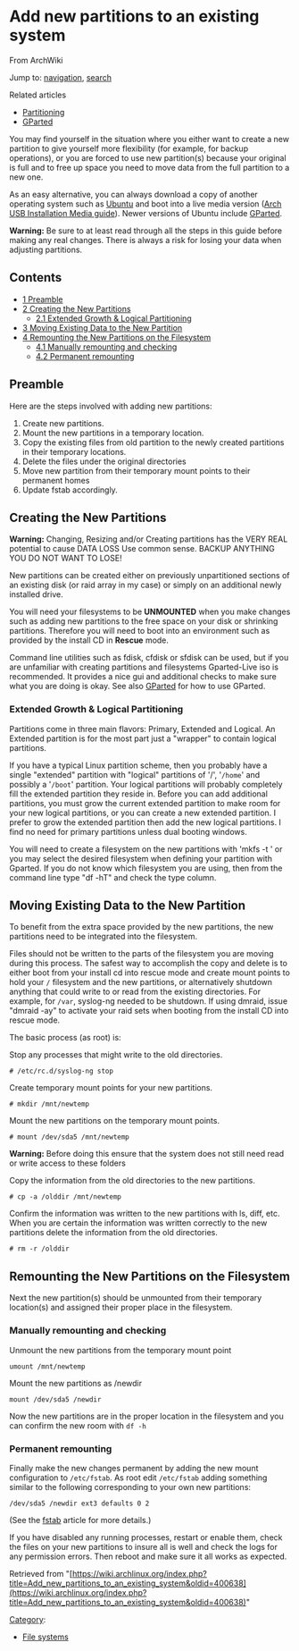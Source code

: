 # Add new partitions to an existing system

From ArchWiki

Jump to: [navigation](#column-one), [search](#searchInput)

Related articles

*   [Partitioning](/index.php/Partitioning "Partitioning")
*   [GParted](/index.php/GParted "GParted")

You may find yourself in the situation where you either want to create a new partition to give yourself more flexibility (for example, for backup operations), or you are forced to use new partition(s) because your original is full and to free up space you need to move data from the full partition to a new one.

As an easy alternative, you can always download a copy of another operating system such as [Ubuntu](http://www.ubuntu.com) and boot into a live media version ([Arch USB Installation Media guide](/index.php/USB_Installation_Media "USB Installation Media")). Newer versions of Ubuntu include [GParted](/index.php/GParted "GParted").

**Warning:** Be sure to at least read through all the steps in this guide before making any real changes. There is always a risk for losing your data when adjusting partitions.

## Contents

*   [1 Preamble](#Preamble)
*   [2 Creating the New Partitions](#Creating_the_New_Partitions)
    *   [2.1 Extended Growth & Logical Partitioning](#Extended_Growth_.26_Logical_Partitioning)
*   [3 Moving Existing Data to the New Partition](#Moving_Existing_Data_to_the_New_Partition)
*   [4 Remounting the New Partitions on the Filesystem](#Remounting_the_New_Partitions_on_the_Filesystem)
    *   [4.1 Manually remounting and checking](#Manually_remounting_and_checking)
    *   [4.2 Permanent remounting](#Permanent_remounting)

## Preamble

Here are the steps involved with adding new partitions:

1.  Create new partitions.
2.  Mount the new partitions in a temporary location.
3.  Copy the existing files from old partition to the newly created partitions in their temporary locations.
4.  Delete the files under the original directories
5.  Move new partition from their temporary mount points to their permanent homes
6.  Update fstab accordingly.

## Creating the New Partitions

**Warning:** Changing, Resizing and/or Creating partitions has the VERY REAL potential to cause DATA LOSS Use common sense. BACKUP ANYTHING YOU DO NOT WANT TO LOSE!

New partitions can be created either on previously unpartitioned sections of an existing disk (or raid array in my case) or simply on an additional newly installed drive.

You will need your filesystems to be **UNMOUNTED** when you make changes such as adding new partitions to the free space on your disk or shrinking partitions. Therefore you will need to boot into an environment such as provided by the install CD in **Rescue** mode.

Command line utilities such as fdisk, cfdisk or sfdisk can be used, but if you are unfamiliar with creating partitions and filesystems Gparted-Live iso is recommended. It provides a nice gui and additional checks to make sure what you are doing is okay. See also [GParted](/index.php/GParted "GParted") for how to use GParted.

### Extended Growth & Logical Partitioning

Partitions come in three main flavors: Primary, Extended and Logical. An Extended partition is for the most part just a "wrapper" to contain logical partitions.

If you have a typical Linux partition scheme, then you probably have a single "extended" partition with "logical" partitions of '/', '`/home`' and possibly a '`/boot`' partition. Your logical partitions will probably completely fill the extended partition they reside in. Before you can add additional partitions, you must grow the current extended partition to make room for your new logical partitions, or you can create a new extended partition. I prefer to grow the extended partition then add the new logical partitions. I find no need for primary partitions unless dual booting windows.

You will need to create a filesystem on the new partitions with 'mkfs -t <fstype>' or you may select the desired filesystem when defining your partition with Gparted. If you do not know which filesystem you are using, then from the command line type "df -hT" and check the type column.

## Moving Existing Data to the New Partition

To benefit from the extra space provided by the new partitions, the new partitions need to be integrated into the filesystem.

Files should not be written to the parts of the filesystem you are moving during this process. The safest way to accomplish the copy and delete is to either boot from your install cd into rescue mode and create mount points to hold your `/` filesystem and the new partitions, or alternatively shutdown anything that could write to or read from the existing directories. For example, for `/var`, syslog-ng needed to be shutdown. If using dmraid, issue "dmraid -ay" to activate your raid sets when booting from the install CD into rescue mode.

The basic process (as root) is:

Stop any processes that might write to the old directories.

```
# /etc/rc.d/syslog-ng stop

```

Create temporary mount points for your new partitions.

```
# mkdir /mnt/newtemp

```

Mount the new partitions on the temporary mount points.

```
# mount /dev/sda5 /mnt/newtemp

```

**Warning:** Before doing this ensure that the system does not still need read or write access to these folders

Copy the information from the old directories to the new partitions.

```
# cp -a /olddir /mnt/newtemp

```

Confirm the information was written to the new partitions with ls, diff, etc. When you are certain the information was written correctly to the new partitions delete the information from the old directories.

```
# rm -r /olddir

```

## Remounting the New Partitions on the Filesystem

Next the new partition(s) should be unmounted from their temporary location(s) and assigned their proper place in the filesystem.

### Manually remounting and checking

Unmount the new partitions from the temporary mount point

```
umount /mnt/newtemp

```

Mount the new partitions as /newdir

```
mount /dev/sda5 /newdir

```

Now the new partitions are in the proper location in the filesystem and you can confirm the new room with `df -h`

### Permanent remounting

Finally make the new changes permanent by adding the new mount configuration to `/etc/fstab`. As root edit `/etc/fstab` adding something similar to the following corresponding to your own new partitions:

```
/dev/sda5 /newdir ext3 defaults 0 2

```

(See the [fstab](/index.php/Fstab "Fstab") article for more details.)

If you have disabled any running processes, restart or enable them, check the files on your new partitions to insure all is well and check the logs for any permission errors. Then reboot and make sure it all works as expected.

Retrieved from "[https://wiki.archlinux.org/index.php?title=Add_new_partitions_to_an_existing_system&oldid=400638](https://wiki.archlinux.org/index.php?title=Add_new_partitions_to_an_existing_system&oldid=400638)"

[Category](/index.php/Special:Categories "Special:Categories"):

*   [File systems](/index.php/Category:File_systems "Category:File systems")